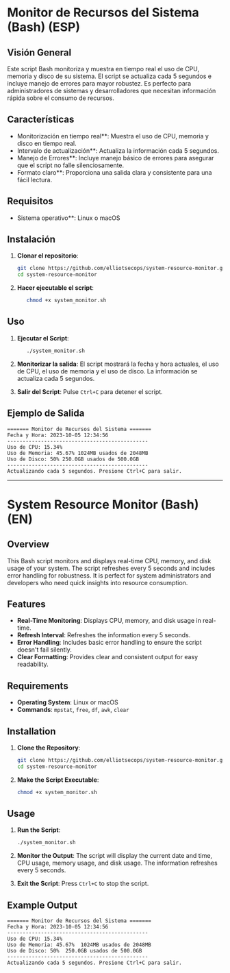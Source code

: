 
# Monitor de Recursos del Sistema (Bash) (ESP)

## Visión General

Este script Bash monitoriza y muestra en tiempo real el uso de CPU, memoria y disco de su sistema. El script se actualiza cada 5 segundos e incluye manejo de errores para mayor robustez. Es perfecto para administradores de sistemas y desarrolladores que necesitan información rápida sobre el consumo de recursos.

## Características

- Monitorización en tiempo real**: Muestra el uso de CPU, memoria y disco en tiempo real.
- Intervalo de actualización**: Actualiza la información cada 5 segundos.
- Manejo de Errores**: Incluye manejo básico de errores para asegurar que el script no falle silenciosamente.
- Formato claro**: Proporciona una salida clara y consistente para una fácil lectura.

## Requisitos

- Sistema operativo**: Linux o macOS

## Instalación

1. **Clonar el repositorio**:
   ```bash
   git clone https://github.com/elliotsecops/system-resource-monitor.git
   cd system-resource-monitor
   ```

2. **Hacer ejecutable el script**:
   ```bash
      chmod +x system_monitor.sh
   ```

## Uso

1. **Ejecutar el Script**:
   ```bash
      ./system_monitor.sh
   ```

2. **Monitorizar la salida**:
   El script mostrará la fecha y hora actuales, el uso de CPU, el uso de memoria y el uso de disco. La información se actualiza cada 5 segundos.

3. **Salir del Script**:
   Pulse `Ctrl+C` para detener el script.

## Ejemplo de Salida

```
======= Monitor de Recursos del Sistema =======
Fecha y Hora: 2023-10-05 12:34:56
----------------------------------------------
Uso de CPU: 15.34%
Uso de Memoria: 45.67% 1024MB usados de 2048MB
Uso de Disco: 50% 250.0GB usados de 500.0GB
----------------------------------------------
Actualizando cada 5 segundos. Presione Ctrl+C para salir.
```



---

# System Resource Monitor (Bash) (EN)

## Overview

This Bash script monitors and displays real-time CPU, memory, and disk usage of your system. The script refreshes every 5 seconds and includes error handling for robustness. It is perfect for system administrators and developers who need quick insights into resource consumption.

## Features

- **Real-Time Monitoring**: Displays CPU, memory, and disk usage in real-time.
- **Refresh Interval**: Refreshes the information every 5 seconds.
- **Error Handling**: Includes basic error handling to ensure the script doesn't fail silently.
- **Clear Formatting**: Provides clear and consistent output for easy readability.

## Requirements

- **Operating System**: Linux or macOS
- **Commands**: `mpstat`, `free`, `df`, `awk`, `clear`

## Installation

1. **Clone the Repository**:
   ```bash
   git clone https://github.com/elliotsecops/system-resource-monitor.git
   cd system-resource-monitor
   ```

2. **Make the Script Executable**:
   ```bash
   chmod +x system_monitor.sh
   ```

## Usage

1. **Run the Script**:
   ```bash
   ./system_monitor.sh
   ```

2. **Monitor the Output**:
   The script will display the current date and time, CPU usage, memory usage, and disk usage. The information refreshes every 5 seconds.

3. **Exit the Script**:
   Press `Ctrl+C` to stop the script.

## Example Output

```
======= Monitor de Recursos del Sistema =======
Fecha y Hora: 2023-10-05 12:34:56
----------------------------------------------
Uso de CPU: 15.34%
Uso de Memoria: 45.67%  1024MB usados de 2048MB
Uso de Disco: 50%  250.0GB usados de 500.0GB
----------------------------------------------
Actualizando cada 5 segundos. Presione Ctrl+C para salir.
```
